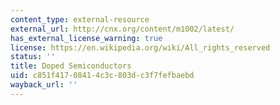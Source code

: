 ```yaml
---
content_type: external-resource
external_url: http://cnx.org/content/m1002/latest/
has_external_license_warning: true
license: https://en.wikipedia.org/wiki/All_rights_reserved
status: ''
title: Doped Semiconductors
uid: c851f417-0841-4c3c-803d-c3f7fefbaebd
wayback_url: ''
---
```

